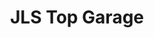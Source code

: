 ---
title: "JLS Top Garage"
url: /saint-sulpice-la-foret/jls-top-garage/
shop: réparation de voitures
---